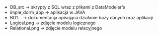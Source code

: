 - DB_src -> skrypty z SQL wraz z plikami z DataModeler'a
- imple_dorm_app -> aplikacja w JAVA
- BD1... -> dokumentacja opisująca działanie bazy danych oraz aplikacji
- Logical.png -> zdjęcie modelu logicznego 
- Relational.png -> zdjęcie modelu relacyjnego
